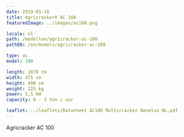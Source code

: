 ```yaml
---
date: 2019-01-18
title: Agricracker® AC 100
featuredImage: ../images/ac100.png

locale: nl
path: /modellen/agricracker-ac-100
pathEN: /en/models/agricracker-ac-100

type: ac
model: 100

length: 1070 cm 
width: 475 cm
height: 400 cm
weight: 225 kg
power: 5,5 kW
capacity: 0 - 3 ton / uur

leaflet: ../leaflets/Datasheet AC100 Multicracker Benelux NL.pdf
---
```

Agricracker AC 100